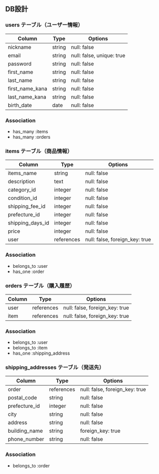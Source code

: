 ## DB設計
### users テーブル（ユーザー情報）
| Column          | Type   | Options                   |
|---------------- |--------|-------------------------- |
| nickname        | string | null: false               |
| email           | string | null: false, unique: true |
| password        | string | null: false               |
| first_name      | string | null: false               |
| last_name       | string | null: false               |
| first_name_kana | string | null: false               |
| last_name_kana  | string | null: false               |
| birth_date      | date   | null: false               |

### Association

* has_many :items
* has_many :orders


### items テーブル（商品情報）
| Column           | Type       | Options                        |
|----------------- |----------- |------------------------------- |
| items_name       | string     | null: false                    |
| description      | text       | null: false                    |
| category_id      | integer    | null: false                    |
| condition_id     | integer    | null: false                    |
| shipping_fee_id  | integer    | null: false                    |
| prefecture_id    | integer    | null: false                    |
| shipping_days_id | integer    | null: false                    |
| price            | integer    | null: false                    |
| user             | references | null: false, foreign_key: true |

### Association

* belongs_to :user
* has_one :order


### orders テーブル（購入履歴）
| Column  | Type       | Options                        |
|-------- |----------- |------------------------------- |
| user    | references | null: false, foreign_key: true |
| item    | references | null: false, foreign_key: true |

### Association

* belongs_to :user
* belongs_to :item
* has_one :shipping_address


### shipping_addresses テーブル（発送先）
| Column        | Type       | Options                        |
|-------------- |----------- |------------------------------- |
| order         | references | null: false, foreign_key: true |
| postal_code   | string     | null: false                    |
| prefecture_id | integer    | null: false                    |
| city          | string     | null: false                    |
| address       | string     | null: false                    |
| building_name | string     | foreign_key: true              |
| phone_number  | string     | null: false                    |

### Association

* belongs_to :order